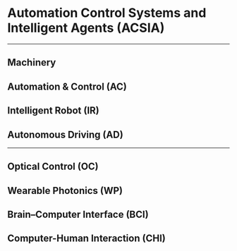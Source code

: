 # Automation Control Systems and Intelligent Agents (ACSIA)

******

## Machinery

## Automation & Control (AC)

## Intelligent Robot (IR)

## Autonomous Driving (AD)

******

## Optical Control (OC)

## Wearable Photonics (WP)

## Brain–Computer Interface (BCI)

## Computer-Human Interaction (CHI)
